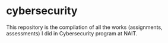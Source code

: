 # cybersecurity
This repository is the compilation of all the works (assignments, assessments) I did in Cybersecurity program at NAIT.
